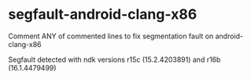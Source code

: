 # segfault-android-clang-x86

Comment ANY of commented lines to fix segmentation fault on android-clang-x86

Segfault detected with ndk versions r15c (15.2.4203891) and r16b (16.1.4479499)
